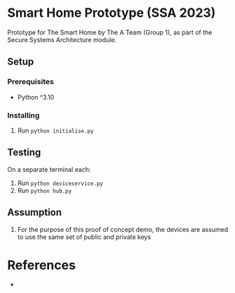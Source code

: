 # Smart Home Prototype (SSA 2023)
Prototype for The Smart Home by The A Team (Group 1), as part of the Secure Systems Architecture module.

## Setup
### Prerequisites
* Python ^3.10

### Installing
1. Run `python initialise.py`


## Testing
On a separate terminal each:
1. Run `python deviceservice.py`
1. Run `python hub.py`

## Assumption
1. For the purpose of this proof of concept demo, the devices are assumed to use the same set of public and private keys

# References
* 